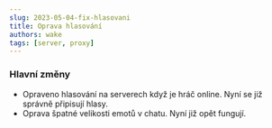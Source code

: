 ```yaml
---
slug: 2023-05-04-fix-hlasovani
title: Oprava hlasování
authors: wake
tags: [server, proxy]
---
```


### Hlavní změny
- Opraveno hlasování na serverech když je hráč online. Nyní se již správně připisují hlasy.
- Oprava špatné velikosti emotů v chatu. Nyní již opět fungují.